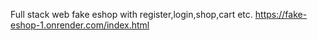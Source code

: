 Full stack web fake eshop with register,login,shop,cart etc.
https://fake-eshop-1.onrender.com/index.html
